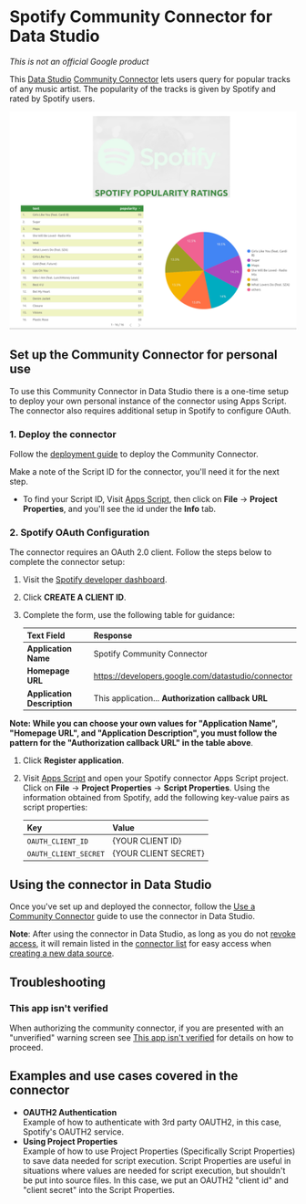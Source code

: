 # Spotify Community Connector for Data Studio

*This is not an official Google product*

This [Data Studio] [Community Connector] lets users query for popular tracks of
any music artist. The popularity of the tracks is given by Spotify and rated by Spotify users. 

![A Data Studio report showing Spotify data ratings][screenshot]

## Set up the Community Connector for personal use

To use this Community Connector in Data Studio there is a one-time setup to
deploy your own personal instance of the connector using Apps Script. The
connector also requires additional setup in Spotify to configure OAuth.

### 1. Deploy the connector

Follow the [deployment guide] to deploy the Community Connector.

Make a note of the Script ID for the connector, you'll need it for the next
step.

- To find your Script ID, Visit [Apps Script], then click on
  **File** -> **Project Properties**, and you'll see the id under the **Info**
  tab.

### 2. Spotify OAuth Configuration

The connector requires an OAuth 2.0 client. Follow the steps below to
complete the connector setup:

1. Visit the [Spotify developer dashboard].
1. Click **CREATE A CLIENT ID**.
1. Complete the form, use the following table for guidance:

   Text Field                     | Response
   -------------------------------|----------------------------
   **Application Name**           | Spotify Community Connector
   **Homepage URL**               | https://developers.google.com/datastudio/connector 
   **Application Description**    | This application...                                **Authorization callback URL** | https://script.google.com/macros/d/{YOUR_SCRIPT_ID}/usercallback |

  **Note: While you can choose your own values for "Application Name", "Homepage
  URL", and "Application Description", you must follow the pattern for the
  "Authorization callback URL" in the table above**.

1. Click **Register application**.
1. Visit [Apps Script] and open your Spotify connector Apps Script project.
   Click on **File** -> **Project Properties** -> **Script Properties**.
   Using the information obtained from Spotify, add the following key-value
   pairs as script properties:

   Key                   | Value
   ----------------------|----------------------
   `OAUTH_CLIENT_ID`     | {YOUR CLIENT ID} 
   `OAUTH_CLIENT_SECRET` | {YOUR CLIENT SECRET}

## Using the connector in Data Studio

Once you've set up and deployed the connector, follow the
[Use a Community Connector] guide to use the connector in Data Studio.

**Note**: After using the connector in Data Studio, as long as you do not
[revoke access], it will remain listed in the [connector list] for easy access
when [creating a new data source].

## Troubleshooting

### This app isn't verified

When authorizing the community connector, if you are presented with an
"unverified" warning screen see [This app isn't verified] for details on how to
proceed.

## Examples and use cases covered in the connector

- **OAUTH2 Authentication**  
  Example of how to authenticate with 3rd party OAUTH2, in this case, Spotify's
  OAUTH2 service.
- **Using Project Properties**  
  Example of how to use Project Properties (Specifically Script Properties) to
  save data needed for script execution. Script Properties are useful in
  situations where values are needed for script execution, but shouldn't be put
  into source files. In this case, we put an OAUTH2 "client id" and "client
  secret" into the Script Properties.

[Data Studio]: https://datastudio.google.com
[Community Connector]: https://developers.google.com/datastudio/connector
[screenshot]: ./Spotify.png?raw=true
[deployment guide]: ../deploy.md
[Spotify developer dashboard]:https://developer.spotify.com/dashboard/applications
[deployment guide]: ../deploy.md
[Apps Script]: https://script.google.com
[Use a Community Connector]: https://developers.google.com/datastudio/connector/use
[revoke access]: https://support.google.com/datastudio/answer/9053467
[connector list]: https://datastudio.google.com/c/datasources/create
[creating a new data source]: https://support.google.com/datastudio/answer/6300774
[This app isn't verified]: ../verification.md

